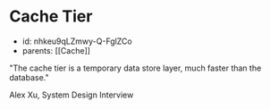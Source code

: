 # Cache Tier
* id: nhkeu9qLZmwy-Q-FglZCo
* parents: [[Cache]]

"The cache tier is a temporary data store layer, much faster than the database."

Alex Xu, System Design Interview